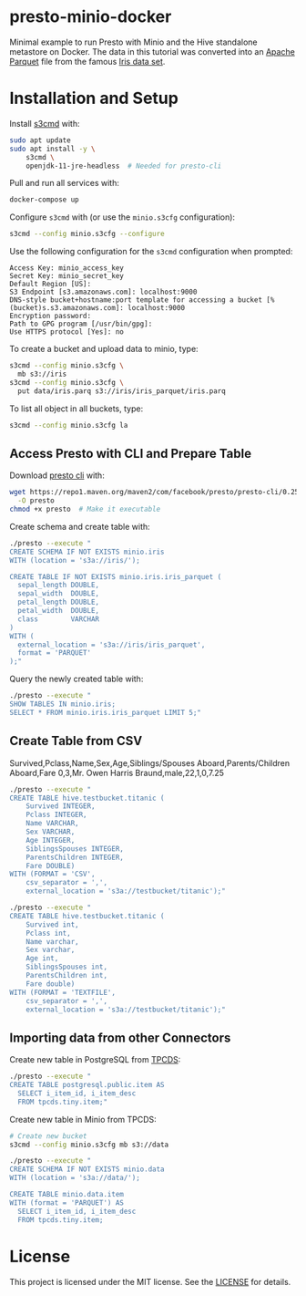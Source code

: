 # presto-minio-docker

Minimal example to run Presto with Minio and the Hive standalone metastore on Docker. The data in this tutorial was converted into an [Apache Parquet](https://parquet.apache.org/) file from the famous [Iris data set](https://archive.ics.uci.edu/ml/datasets/iris).

# Installation and Setup

Install [s3cmd](https://s3tools.org/s3cmd) with:

```bash
sudo apt update
sudo apt install -y \
    s3cmd \
    openjdk-11-jre-headless  # Needed for presto-cli
```

Pull and run all services with:

```bash
docker-compose up
```

Configure `s3cmd` with (or use the `minio.s3cfg` configuration):

```bash
s3cmd --config minio.s3cfg --configure
```

Use the following configuration for the `s3cmd` configuration when prompted:

```
Access Key: minio_access_key
Secret Key: minio_secret_key
Default Region [US]:
S3 Endpoint [s3.amazonaws.com]: localhost:9000
DNS-style bucket+hostname:port template for accessing a bucket [%(bucket)s.s3.amazonaws.com]: localhost:9000
Encryption password:
Path to GPG program [/usr/bin/gpg]:
Use HTTPS protocol [Yes]: no
```

To create a bucket and upload data to minio, type:

```bash
s3cmd --config minio.s3cfg \
  mb s3://iris
s3cmd --config minio.s3cfg \
  put data/iris.parq s3://iris/iris_parquet/iris.parq
```
To list all object in all buckets, type:

```bash
s3cmd --config minio.s3cfg la
```

## Access Presto with CLI and Prepare Table

Download [presto cli](https://prestodb.io/docs/current/installation/cli.html) with:

```bash
wget https://repo1.maven.org/maven2/com/facebook/presto/presto-cli/0.253/presto-cli-0.253-executable.jar \
  -O presto
chmod +x presto  # Make it executable
```

Create schema and create table with:

```bash
./presto --execute "
CREATE SCHEMA IF NOT EXISTS minio.iris
WITH (location = 's3a://iris/');

CREATE TABLE IF NOT EXISTS minio.iris.iris_parquet (
  sepal_length DOUBLE,
  sepal_width  DOUBLE,
  petal_length DOUBLE,
  petal_width  DOUBLE,
  class        VARCHAR
)
WITH (
  external_location = 's3a://iris/iris_parquet',
  format = 'PARQUET'
);"
```

Query the newly created table with:

```bash
./presto --execute "
SHOW TABLES IN minio.iris;
SELECT * FROM minio.iris.iris_parquet LIMIT 5;"
```


## Create Table from CSV

Survived,Pclass,Name,Sex,Age,Siblings/Spouses Aboard,Parents/Children Aboard,Fare
0,3,Mr. Owen Harris Braund,male,22,1,0,7.25

```bash
./presto --execute "
CREATE TABLE hive.testbucket.titanic (
    Survived INTEGER,
    Pclass INTEGER,
    Name VARCHAR,
    Sex VARCHAR,
    Age INTEGER,
    SiblingsSpouses INTEGER,
    ParentsChildren INTEGER,
    Fare DOUBLE)
WITH (FORMAT = 'CSV',
    csv_separator = ',',
    external_location = 's3a://testbucket/titanic');"

./presto --execute "
CREATE TABLE hive.testbucket.titanic (
    Survived int,
    Pclass int,
    Name varchar,
    Sex varchar,
    Age int,
    SiblingsSpouses int,
    ParentsChildren int,
    Fare double)
WITH (FORMAT = 'TEXTFILE',
    csv_separator = ',',
    external_location = 's3a://testbucket/titanic');"
```


## Importing data from other Connectors

Create new table in PostgreSQL from [TPCDS](https://prestodb.io/docs/current/connector/tpcds.html):

```bash
./presto --execute "
CREATE TABLE postgresql.public.item AS 
  SELECT i_item_id, i_item_desc 
  FROM tpcds.tiny.item;"
```

Create new table in Minio from TPCDS:

```bash
# Create new bucket
s3cmd --config minio.s3cfg mb s3://data

./presto --execute "
CREATE SCHEMA IF NOT EXISTS minio.data 
WITH (location = 's3a://data/');

CREATE TABLE minio.data.item 
WITH (format = 'PARQUET') AS 
  SELECT i_item_id, i_item_desc 
  FROM tpcds.tiny.item;
```

# License 
This project is licensed under the MIT license. See the [LICENSE](LICENSE) for details.
